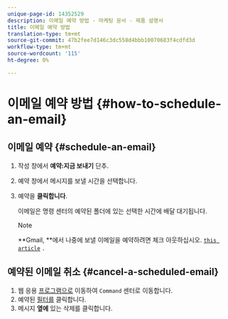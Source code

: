 ```yaml
---
unique-page-id: 14352529
description: 이메일 예약 방법 - 마케팅 문서 - 제품 설명서
title: 이메일 예약 방법
translation-type: tm+mt
source-git-commit: 47b2fee7d146c3dc558d4bbb10070683f4cdfd3d
workflow-type: tm+mt
source-wordcount: '115'
ht-degree: 0%

---
```



# 이메일 예약 방법 {#how-to-schedule-an-email}

## 이메일 예약 {#schedule-an-email}

1. 작성 창에서 **예약:지금 보내기** 단추.
1. 예약 창에서 메시지를 보낼 시간을 선택합니다.
1. 예약을 **클릭합니다**.

   이메일은 명령 센터의 예약된 폴더에 있는 선택한 시간에 배달 대기됩니다.

   >[!NOTE]
   >
   >**Gmail, **에서 나중에 보낼 이메일을 예약하려면 체크 아웃하십시오. [`this article`](http://docs.marketo.com/x/r4PS) `.`

## 예약된 이메일 취소 {#cancel-a-scheduled-email}

1. 웹 응용 [프로그램으로](http://toutapp.com/login) 이동하여 `Command` 센터로 이동합니다.
1. 예약된 [필터를](http://toutapp.com/next#emails/filter/sent/1) 클릭합니다.
1. 메시지 **옆에** 있는 삭제를 클릭합니다.

